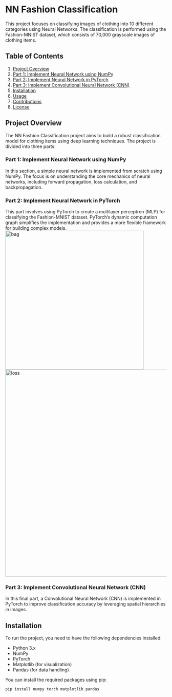 # NN Fashion Classification

This project focuses on classifying images of clothing into 10 different categories using Neural Networks. The classification is performed using the Fashion-MNIST dataset, which consists of 70,000 grayscale images of clothing items.

## Table of Contents

1. [Project Overview](#project-overview)
2. [Part 1: Implement Neural Network using NumPy](#part-1-implement-neural-network-using-numpy)
3. [Part 2: Implement Neural Network in PyTorch](#part-2-implement-neural-network-in-pytorch)
4. [Part 3: Implement Convolutional Neural Network (CNN)](#part-3-implement-convolutional-neural-network-cnn)
5. [Installation](#installation)
6. [Usage](#usage)
7. [Contributions](#contributions)
8. [License](#license)

## Project Overview

The NN Fashion Classification project aims to build a robust classification model for clothing items using deep learning techniques. The project is divided into three parts:

### Part 1: Implement Neural Network using NumPy

In this section, a simple neural network is implemented from scratch using NumPy. The focus is on understanding the core mechanics of neural networks, including forward propagation, loss calculation, and backpropagation.

### Part 2: Implement Neural Network in PyTorch

This part involves using PyTorch to create a multilayer perceptron (MLP) for classifying the Fashion-MNIST dataset. PyTorch’s dynamic computation graph simplifies the implementation and provides a more flexible framework for building complex models.
<img width="432" alt="bag" src="https://github.com/user-attachments/assets/08d2c408-93aa-4f80-a8e0-b3ed56cd09a1">
<img width="645" alt="‏‏loss" src="https://github.com/user-attachments/assets/58ba2736-6689-48b3-adb5-82fd736e7fc2">

### Part 3: Implement Convolutional Neural Network (CNN)

In this final part, a Convolutional Neural Network (CNN) is implemented in PyTorch to improve classification accuracy by leveraging spatial hierarchies in images.

## Installation

To run the project, you need to have the following dependencies installed:

- Python 3.x
- NumPy
- PyTorch
- Matplotlib (for visualization)
- Pandas (for data handling)

You can install the required packages using pip:

```bash
pip install numpy torch matplotlib pandas
